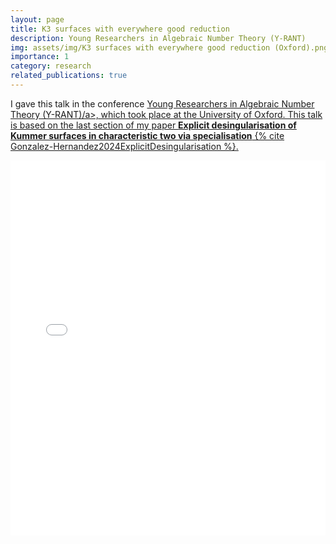 ```yaml
---
layout: page
title: K3 surfaces with everywhere good reduction 
description: Young Researchers in Algebraic Number Theory (Y-RANT)
img: assets/img/K3 surfaces with everywhere good reduction (Oxford).png
importance: 1
category: research
related_publications: true
---
```


I gave this talk in the conference <a href="https://y-rant.github.io/">Young Researchers in Algebraic Number Theory (Y-RANT)/a>, which took place at the University of Oxford. This talk is based on the last section of my paper **Explicit desingularisation of Kummer surfaces in characteristic two via specialisation** {% cite Gonzalez-Hernandez2024ExplicitDesingularisation %}.

<div class="container mt-5">
    <div class="embed-responsive embed-responsive-16by9">
        <embed src="alvarogohe.github.io/assets/pdf/k3_surfaces_with_everywhere_good_reduction.pdf" type="application/pdf" width="100%" height="600px" />
    </div>
</div>

